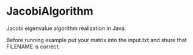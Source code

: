 # JacobiAlgorithm
Jacobi eigenvalue algorithm realization in Java.

Before running example put your matrix into the input.txt and shure that FILENAME is correct.
